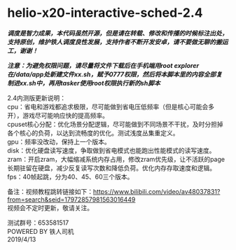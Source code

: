 # helio-x20-interactive-sched-2.4

***调度是智力成果，本代码虽然开源，但是请在转载、修改和传播的时候标注出处，支持原创，维护铁人调度良性发展，支持作者不断开发安卓，请不要做无聊的搬运工，谢谢！***  

***注意：为避免权限问题，请尽量将文件下载后在手机端用root explorer在/data/app处新建文件xx.sh，赋予0777权限，然后将本脚本里的内容全部复制进xx.sh中，再用tasker使用root权限执行新的sh脚本***  

2.4内测版更新说明：  
cpu：省电和游戏都追求极限，尽可能做到省电压低频率（但是核心可能会多开），游戏尽可能响应快的提高频率。  
cpuset核心分配：优化场景分配逻辑，尽可能做到不同场景不干扰，及时分担掉各个核心的负荷，以达到流畅度的优化。测试浅度丛集重定义。  
gpu：频率没改动，保持上一个版本。  
disk：优化硬盘读写速度，争取做到省电模式也能跑出性能模式的读写速度。  
zram：开启zram，大幅缩减系统内存占用，修改zram优先级，让不活跃的page长期驻留在硬盘，减少反复读写次数和降低负荷。优化内存存取速度和逻辑。  
fps：40帧起跳，分为40、45、60三个版本。  

备注：视频教程跳转链接如下：https://www.bilibili.com/video/av48037831?from=search&seid=17972857981563016449  
视频会不定时更新，敬请关注。  

测试群号：653581517  
POWERED BY 铁人司机    
2019/4/13  